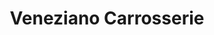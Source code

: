 ---
title: "Veneziano Carrosserie"
url: /le-creusot/veneziano-carrosserie/
shop: réparation de voitures
---